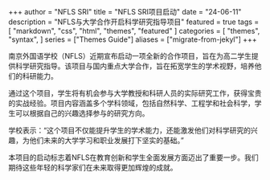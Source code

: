 +++
author = "NFLS SRI"
title = "NFLS SRI项目启动"
date = "24-06-11"
description = "NFLS与大学合作开启科学研究指导项目"
featured = true
tags = [
    "markdown",
    "css",
    "html",
    "themes",
    "featured"
]
categories = [
    "themes",
    "syntax",
]
series = ["Themes Guide"]
aliases = ["migrate-from-jekyl"]
+++

南京外国语学校（NFLS）近期宣布启动一项全新的合作项目，旨在为高二学生提供科学研究指导。该项目与国内重点大学合作，旨在拓宽学生的学术视野，培养他们的科研能力。

通过这个项目，学生将有机会参与大学教授和科研人员的实际研究工作，获得宝贵的实战经验。项目内容涵盖多个学科领域，包括自然科学、工程学和社会科学，学生可以根据自己的兴趣选择参与的研究方向。

学校表示：“这个项目不仅能提升学生的学术能力，还能激发他们对科学研究的兴趣，为他们未来的大学学习和职业发展打下坚实的基础。”

本项目的启动标志着NFLS在教育创新和学生全面发展方面迈出了重要一步。我们期待这些年轻的科学家们在未来取得更加辉煌的成就。